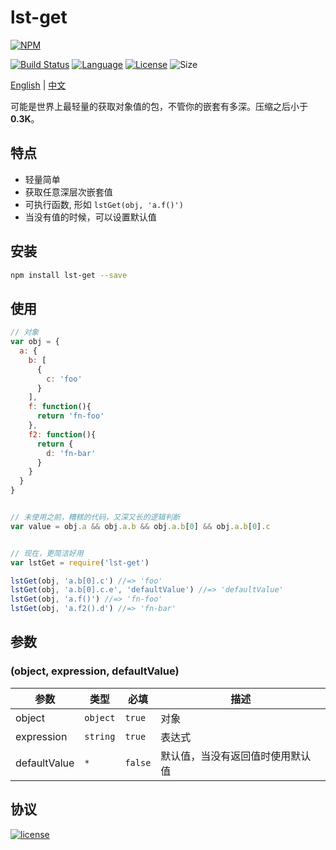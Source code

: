 # lst-get

[![NPM][img-npm]][url-npm]

[![Build Status][img-travis]][url-travis]
[![Language][img-javascript]][url-github]
[![License][img-mit]][url-mit]
![Size][img-npm-min]

[English](./README.md) | [中文](./README-zh.md)

可能是世界上最轻量的获取对象值的包，不管你的嵌套有多深。压缩之后小于 **0.3K**。

## 特点
- 轻量简单
- 获取任意深层次嵌套值
- 可执行函数, 形如 `lstGet(obj, 'a.f()')`
- 当没有值的时候，可以设置默认值

## 安装
```bash
npm install lst-get --save
```

## 使用
```javascript
// 对象
var obj = {
  a: {
    b: [
      {
        c: 'foo'
      }
    ],
    f: function(){
      return 'fn-foo'
    },
    f2: function(){
      return {
        d: 'fn-bar'
      }
    }
  }
}


// 未使用之前，糟糕的代码，又深又长的逻辑判断
var value = obj.a && obj.a.b && obj.a.b[0] && obj.a.b[0].c


// 现在，更简洁好用
var lstGet = require('lst-get')

lstGet(obj, 'a.b[0].c') //=> 'foo'
lstGet(obj, 'a.b[0].c.e', 'defaultValue') //=> 'defaultValue'
lstGet(obj, 'a.f()') //=> 'fn-foo'
lstGet(obj, 'a.f2().d') //=> 'fn-bar'
```


## 参数
### (object, expression, defaultValue)

| 参数 | 类型 | 必填 | 描述 |
| --- | --- | --- | --- |
| object | `object` | `true` | 对象 |
| expression | `string` | `true` | 表达式 |
| defaultValue | `*` | `false`| 默认值，当没有返回值时使用默认值 |

## 协议

[![license][img-mit]][url-mit]


[url-github]: https://github.com/ChanceYu/lst-get
[url-npm]: https://www.npmjs.com/package/lst-get
[url-travis]: https://travis-ci.org/ChanceYu/lst-get
[url-mit]: https://opensource.org/licenses/mit-license.php

[img-npm]: https://nodei.co/npm/lst-get.png?compact=true
[img-travis]: https://travis-ci.org/ChanceYu/lst-get.svg?branch=master
[img-javascript]: https://img.shields.io/badge/language-JavaScript-brightgreen.svg
[img-mit]: https://img.shields.io/badge/license-MIT-blue.svg
[img-npm-min]: https://img.shields.io/bundlephobia/min/lst-get.svg